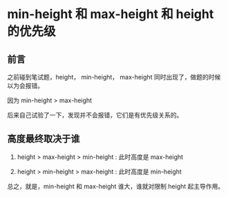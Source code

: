 # min-height 和 max-height 和 height 的优先级

## 前言

之前碰到笔试题，height， min-height， max-height 同时出现了，做题的时候以为会报错。       

因为 min-height > max-height        

后来自己试验了一下，发现并不会报错，它们是有优先级关系的。         

## 高度最终取决于谁 

1. height > max-height > min-height : 此时高度是 max-height       

2. height > min-height > max-height : 此时高度是 min-height

总之，就是，min-height 和 max-height 谁大，谁就对限制 height 起主导作用。     